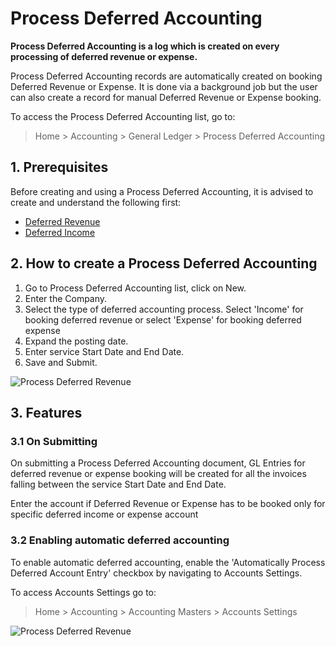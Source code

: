 # Process Deferred Accounting

**Process Deferred Accounting is a log which is created on every processing of deferred revenue or expense.**

Process Deferred Accounting records are automatically created on booking Deferred Revenue or Expense. It is done via a background job but the user can also create a record for manual Deferred Revenue or Expense booking.

To access the Process Deferred Accounting list, go to:
> Home > Accounting > General Ledger > Process Deferred Accounting

## 1. Prerequisites
Before creating and using a Process Deferred Accounting, it is advised to create and understand the following first:

* [Deferred Revenue](/docs/v12/user/manual/en/accounts/deferred-revenue)
* [Deferred Income](/docs/v12/user/manual/en/accounts/deferred-expense)


## 2. How to create a Process Deferred Accounting
1. Go to Process Deferred Accounting list, click on New.
1. Enter the Company.
1. Select the type of deferred accounting process. Select 'Income' for booking deferred revenue or select 'Expense' for booking deferred expense
1. Expand the posting date.
1. Enter service Start Date and End Date.
1. Save and Submit.

<img class="screenshot" alt="Process Deferred Revenue" src="{{docs_base_url}}/v12/assets/img/accounts/process-deferred-accounting.png">

## 3. Features

### 3.1 On Submitting

On submitting a Process Deferred Accounting document, GL Entries for deferred revenue or expense booking will be created for all the invoices falling between the service Start Date and End Date.

Enter the account if Deferred Revenue or Expense has to be booked only for specific deferred income or expense account

### 3.2 Enabling automatic deferred accounting

To enable automatic deferred accounting, enable the 'Automatically Process Deferred Account Entry' checkbox by navigating to Accounts Settings.

To access Accounts Settings go to:
> Home > Accounting > Accounting Masters > Accounts Settings

<img class="screenshot" alt="Process Deferred Revenue" src="{{docs_base_url}}/v12/assets/img/accounts/process-deferred-accounting-settings.png">

